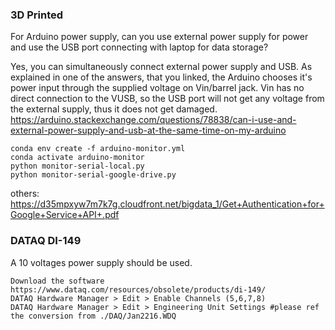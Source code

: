 ### 3D Printed
For Arduino power supply, can you use external power supply for power and use the USB port connecting with laptop for data storage?

Yes, you can simultaneously connect external power supply and USB. As explained in one of the answers, that you linked, the Arduino chooses it's power input through the supplied voltage on Vin/barrel jack. Vin has no direct connection to the VUSB, so the USB port will not get any voltage from the external supply, thus it does not get damaged.
https://arduino.stackexchange.com/questions/78838/can-i-use-and-external-power-supply-and-usb-at-the-same-time-on-my-arduino

```
conda env create -f arduino-monitor.yml
conda activate arduino-monitor
python monitor-serial-local.py
python monitor-serial-google-drive.py
```

others: https://d35mpxyw7m7k7g.cloudfront.net/bigdata_1/Get+Authentication+for+Google+Service+API+.pdf

### DATAQ DI-149
A 10 voltages power supply should be used.
```
Download the software
https://www.dataq.com/resources/obsolete/products/di-149/
DATAQ Hardware Manager > Edit > Enable Channels (5,6,7,8)
DATAQ Hardware Manager > Edit > Engineering Unit Settings #please ref the conversion from ./DAQ/Jan2216.WDQ
```
